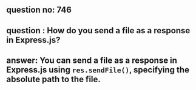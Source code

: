 
      
## question no: 746

## question : How do you send a file as a response in Express.js?

## answer: You can send a file as a response in Express.js using `res.sendFile()`, specifying the absolute path to the file.
      